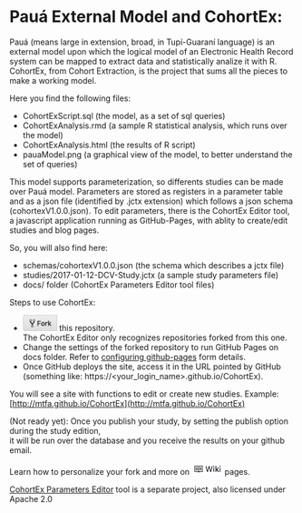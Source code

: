 #  Pauá External Model and CohortEx:  

Pauá (means large in extension, broad, in Tupí-Guaraní language) is an external model upon which the logical model  of an Electronic Health Record system can be mapped to extract data and statistically analize it with R.  
CohortEx, from Cohort Extraction, is the project that sums all the pieces to make a working model.

Here you find the following files:  
  - CohortExScript.sql    (the model, as a set of sql queries) 
  - CohortExAnalysis.rmd  (a sample R statistical analysis, which runs over the model)
  - CohortExAnalysis.html (the results of R script)
  - pauaModel.png         (a graphical view of the model, to better understand the set of queries)

This model supports parameterization, so differents studies can be made over Pauá model.
Parameters are stored as registers in a parameter table and as a json file (identified by .jctx extension) which follows a json schema (cohortexV1.0.0.json).
To edit parameters, there is the CohortEx Editor tool, a javascript application 
running as GitHub-Pages, with ablity to create/edit studies and blog pages.

So, you will also find here:
  - schemas/cohortexV1.0.0.json        (the schema which describes a jctx file)
  - studies/2017-01-12-DCV-Study.jctx  (a sample study parameters file)
  - docs/ folder                       (CohortEx Parameters Editor tool files)
  
Steps to use CohortEx:

  - ![Fork](docs/css/images/fork_small.png) this repository.  
    The CohortEx Editor only recognizes repositories forked from this one. 
  - Change the settings of the forked repository to run GitHub Pages on docs folder. 
    Refer to [configuring github-pages](https://help.github.com/articles/configuring-a-publishing-source-for-github-pages/) form details.
  - Once GitHub deploys the site, access it in the URL pointed by GitHub 
    (something like: https://&lt;your_login_name&gt;.github.io/CohortEx). 

You will see a site with functions to edit or create new studies. 
Example: [http://mtfa.github.io/CohortEx](http://mtfa.github.io/CohortEx)

(Not ready yet): Once you publish your study, by setting the publish option during the study edition,  
it will be run over the database and you receive the results on your github email.

Learn how to personalize your fork and more on [![wiki](docs/css/images/wiki.png)](https://github.com/MTFA/CohortEx/wiki) pages.

[CohortEx Parameters Editor](https://github.com/pmadril/CohortExEditor) tool is a separate project, also licensed under Apache 2.0
